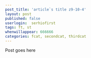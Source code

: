 ```yaml
---
post_title: 'article`s title z9-10-4'
layout: post
published: false
userlogin:  serhiofirst
tags: ft, st
whenwillappear: 666666
categories: fcat, secondcat, thirdcat
---
```

Post goes here
